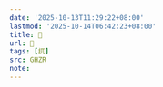 ```yaml
---
date: '2025-10-13T11:29:22+08:00'
lastmod: '2025-10-14T06:42:23+08:00'
title: 󰡌
url: 󰡌
tags: [扤]
src: GHZR
note:
---
```

